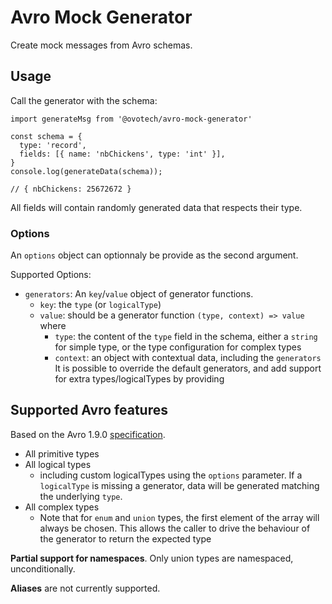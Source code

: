 # Avro Mock Generator

Create mock messages from Avro schemas.

## Usage

Call the generator with the schema:

```
import generateMsg from '@ovotech/avro-mock-generator'

const schema = {
  type: 'record',
  fields: [{ name: 'nbChickens', type: 'int' }],
}
console.log(generateData(schema));

// { nbChickens: 25672672 }
```

All fields will contain randomly generated data that respects their type.

### Options

An `options` object can optionnaly be provide as the second argument.

Supported Options:
- `generators`: An `key`/`value` object of generator functions.
  - `key`: the `type` (or `logicalType`)
  - `value`: should be a generator function `(type, context) => value` where
    - `type`: the content of the `type` field in the schema, either a `string` for simple type, or the type configuration for complex types
    - `context`: an object with contextual data, including the `generators`
It is possible to override the default generators, and add support for extra types/logicalTypes by providing 

## Supported Avro features

Based on the Avro 1.9.0 [specification](https://avro.apache.org/docs/current/spec.html).

- All primitive types
- All logical types
    - including custom logicalTypes using the `options` parameter. If a `logicalType` is missing a generator, data will be generated matching the underlying `type`.
- All complex types
    - Note that for `enum` and `union` types, the first element of the array will always be chosen. This allows the caller to drive the behaviour of the generator to return the expected type

**Partial support for namespaces**. Only union types are namespaced, unconditionally.

**Aliases** are not currently supported.

